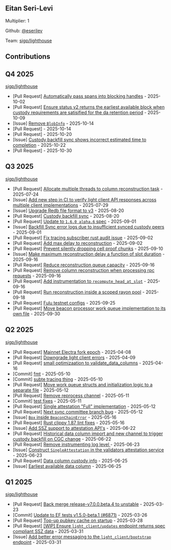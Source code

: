 
## Eitan Seri-Levi
Multiplier: 1

Github: [@eserilev](https://github.com/eserilev)

Team: [sigp/lighthouse](https://github.com/sigp/lighthouse/pulls?q=author%3Aeserilev)

## Contributions

## Q4 2025


[sigp/lighthouse](https://github.com/sigp/lighthouse)
* [Pull Request] [Automatically pass spans into blocking handles](https://github.com/sigp/lighthouse/pull/8158) - 2025-10-02
* [Pull Request] [Ensure status v2 returns the earliest available block when custody requirements are satisified for the da retention period](https://github.com/sigp/lighthouse/pull/8177) - 2025-10-09
* [Issue] [Remove `BlobInfo`](https://github.com/sigp/lighthouse/issues/8203) - 2025-10-14
* [Pull Request] []() - 2025-10-14
* [Pull Request] []() - 2025-10-20
* [Issue] [Custody backfill sync shows incorrect estimated time to completion](https://github.com/sigp/lighthouse/issues/8268) - 2025-10-22
* [Pull Request] []() - 2025-10-30
## Q3 2025


[sigp/lighthouse](https://github.com/sigp/lighthouse)
* [Pull Request] [Allocate multiple threads to column reconstruction task](https://github.com/sigp/lighthouse/pull/7789) - 2025-07-24
* [Issue] [Add new step in CI to verify light client API responses across multiple client implementations](https://github.com/sigp/lighthouse/issues/7811) - 2025-07-29
* [Issue] [Upgrade Redb file format to v3](https://github.com/sigp/lighthouse/issues/7911) - 2025-08-20
* [Pull Request] [Custody backfill sync](https://github.com/sigp/lighthouse/pull/7907) - 2025-08-20
* [Pull Request] [Update to `1.6.0 alpha.6` spec](https://github.com/sigp/lighthouse/pull/7967) - 2025-09-01
* [Issue] [Backfill Sync error logs due to insufficient synced custody peers](https://github.com/sigp/lighthouse/issues/7966) - 2025-09-01
* [Pull Request] [Fix tracing subscriber rust audit issue](https://github.com/sigp/lighthouse/pull/7977) - 2025-09-02
* [Pull Request] [Add max delay to reconstruction](https://github.com/sigp/lighthouse/pull/7976) - 2025-09-02
* [Pull Request] [Prevent silently dropping cell proof chunks](https://github.com/sigp/lighthouse/pull/8023) - 2025-09-10
* [Issue] [Make maximum reconstruction delay a function of slot duration](https://github.com/sigp/lighthouse/issues/8054) - 2025-09-16
* [Pull Request] [Reduce reconstruction queue capacity](https://github.com/sigp/lighthouse/pull/8053) - 2025-09-16
* [Pull Request] [Remove column reconstruction when processing rpc requests](https://github.com/sigp/lighthouse/pull/8051) - 2025-09-16
* [Pull Request] [Add instrumentation to `recompute_head_at_slot`](https://github.com/sigp/lighthouse/pull/8049) - 2025-09-16
* [Pull Request] [Run reconstruction inside a scoped rayon pool](https://github.com/sigp/lighthouse/pull/8075) - 2025-09-18
* [Pull Request] [Fulu testnet configs](https://github.com/sigp/lighthouse/pull/8117) - 2025-09-25
* [Pull Request] [Move beacon processor work queue implementation to its own file](https://github.com/sigp/lighthouse/pull/8141) - 2025-09-30
## Q2 2025


[sigp/lighthouse](https://github.com/sigp/lighthouse)
* [Pull Request] [Mainnet Electra fork epoch](https://github.com/sigp/lighthouse/pull/7275) - 2025-04-08
* [Pull Request] [Downgrade light client errors](https://github.com/sigp/lighthouse/pull/7300) - 2025-04-09
* [Pull Request] [small optimizaation to validate_data_columns](https://github.com/sigp/lighthouse/pull/7326) - 2025-04-16
* [Commit] [fmt](https://github.com/sigp/lighthouse/commit/f5d801ce6b038e85fc0a68fc9a235e79b79a2f09) - 2025-05-10
* [Commit] [subte tracing thing](https://github.com/sigp/lighthouse/commit/47aca45013b787de4a2627f441ee8183d8cead92) - 2025-05-10
* [Pull Request] [Move work queue structs and initialization logic to a separate file](https://github.com/sigp/lighthouse/pull/7438) - 2025-05-12
* [Pull Request] [Remove reprocess channel](https://github.com/sigp/lighthouse/pull/7437) - 2025-05-11
* [Commit] [test fixes](https://github.com/sigp/lighthouse/commit/9438ed7add8c677b7927ef371be1d032ec7ba90b) - 2025-05-11
* [Pull Request] [Single attestation "Full" implementation](https://github.com/sigp/lighthouse/pull/7444) - 2025-05-12
* [Pull Request] [Next sync committee branch bug](https://github.com/sigp/lighthouse/pull/7443) - 2025-05-12
* [Issue] [`Box` inside `BeaconChainError`](https://github.com/sigp/lighthouse/issues/7473) - 2025-05-16
* [Pull Request] [Rust clippy 1.87 lint fixes](https://github.com/sigp/lighthouse/pull/7471) - 2025-05-16
* [Issue] [Add SSZ support to attestation API's](https://github.com/sigp/lighthouse/issues/7626) - 2025-06-22
* [Pull Request] [Historical data column import and new channel to trigger custody backfill on CGC change](https://github.com/sigp/lighthouse/pull/7625) - 2025-06-22
* [Pull Request] [Remove instrumenting log level ](https://github.com/sigp/lighthouse/pull/7636) - 2025-06-23
* [Issue] [Construct `SingleAttestation` in the validators attestation service](https://github.com/sigp/lighthouse/issues/7634) - 2025-06-23
* [Pull Request] [Data column custody info](https://github.com/sigp/lighthouse/pull/7648) - 2025-06-25
* [Issue] [Earliest available data column](https://github.com/sigp/lighthouse/issues/7647) - 2025-06-25
## Q1 2025

[sigp/lighthouse](https://github.com/sigp/lighthouse)
* [Pull Request] [Back merge release-v7.0.0.beta.4 to unstable](https://github.com/sigp/lighthouse/pull/7194) - 2025-03-23
* [Commit] [Update to EF tests v1.5.0-beta.1 (#6871)](https://github.com/sigp/lighthouse/commit/1781c5a75539e499dc5288246b22d06853f6b54f) - 2025-03-26
* [Pull Request] [Top-up pubkey cache on startup](https://github.com/sigp/lighthouse/pull/7217) - 2025-03-28
* [Pull Request] [[WIP] Ensure `light_client/updates` endpoint returns spec compliant SSZ data](https://github.com/sigp/lighthouse/pull/7230) - 2025-03-31
* [Issue] [Add better error messaging to the `light_client/bootstrap` endpoint](https://github.com/sigp/lighthouse/issues/7229) - 2025-03-31
